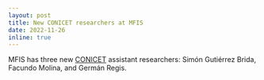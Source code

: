 ```yaml
---
layout: post
title: New CONICET researchers at MFIS
date: 2022-11-26 
inline: true
---
```


MFIS has three new [CONICET](https://conicet.gov.ar) assistant researchers: Simón Gutiérrez Brida, Facundo Molina, and Germán Regis. 
